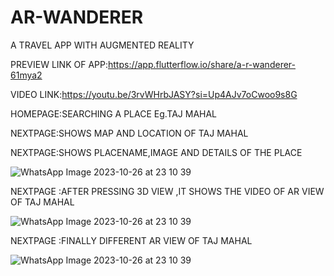 # AR-WANDERER
A TRAVEL APP WITH AUGMENTED REALITY

PREVIEW LINK OF APP:https://app.flutterflow.io/share/a-r-wanderer-61mya2

VIDEO LINK:https://youtu.be/3rvWHrbJASY?si=Up4AJv7oCwoo9s8G

HOMEPAGE:SEARCHING A PLACE Eg.TAJ MAHAL


NEXTPAGE:SHOWS MAP AND LOCATION OF TAJ MAHAL



NEXTPAGE:SHOWS PLACENAME,IMAGE AND DETAILS OF THE PLACE

![WhatsApp Image 2023-10-26 at 23 10 39](https://github.com/SubarnaChinnadurai/AR-WANDERER/assets/117588706/ccb113ef-29a7-46e5-86ed-d17d623bd989)


NEXTPAGE :AFTER PRESSING 3D VIEW ,IT SHOWS THE VIDEO OF AR VIEW OF TAJ MAHAL

![WhatsApp Image 2023-10-26 at 23 10 39](https://github.com/SubarnaChinnadurai/AR-WANDERER/assets/117588706/2205d27a-7872-4235-92eb-888992b67298)


NEXTPAGE :FINALLY DIFFERENT AR VIEW OF TAJ MAHAL

![WhatsApp Image 2023-10-26 at 23 10 39](https://github.com/SubarnaChinnadurai/AR-WANDERER/assets/117588706/58c52d70-ae97-4d6f-b3eb-b5582be8e60c)




